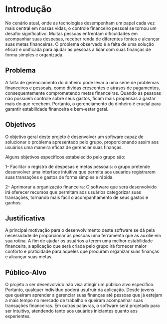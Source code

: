 # Introdução

No cenário atual, onde as tecnologias desempenham um papel cada vez mais central em nossas vidas, o controle financeiro pessoal se tornou um desafio significativo. Muitas pessoas enfrentam dificuldades em acompanhar suas despesas, receber renda de diferentes fontes e alcançar suas metas financeiras. O problema observado é a falta de uma solução eficaz e unificada para ajudar as pessoas a lidar com suas finanças de forma simples e organizada.

## Problema

A falta de gerenciamento do dinheiro pode levar a uma série de problemas financeiros e pessoais, como dívidas crescentes e atrasos de pagamentos, consequentemente comprometendo metas financeiras. Quando as pessoas não possuem controle sobre seus gastos, ficam mais propensas a gastar mais do que recebem. Portanto, o gerenciamento do dinheiro é crucial para garantir estabilidade financeira e bem-estar geral.

## Objetivos

O objetivo geral deste projeto é desenvolver um software capaz de solucionar o problema apresentado pelo grupo, proporcionando assim aos usuários uma maneira eficaz de gerenciar suas finanças.

Alguns objetivos específicos estabelecido pelo grupo são:

1- Facilitar o registro de despesas e metas pessoais: o grupo pretende desenvolver uma interface intuitiva que permita aos usuários registrarem suas transações e gastos de forma simples e rápida.

2- Aprimorar a organização financeira: O software que será desenvolvido irá oferecer recursos que permitam aos usuários categorizar suas transações, tornando mais fácil o acompanhamento de seus gastos e ganhos.  

## Justificativa

A principal motivação para o desenvolvimento deste software se dá pela necessidade de proporcionar às pessoas uma ferramenta que as auxilie em sua rotina. A fim de ajudar os usuários a terem uma melhor estabilidade financeira, a aplicação que será criada pelo grupo irá fornecer maior conforto e praticidade para aqueles que procuram organizar suas finanças e alcançar suas metas. 

## Público-Alvo

O projeto a ser desenvolvido não visa atingir um público alvo específico. Portanto, qualquer indivíduo poderá usufruir da aplicação. Desde jovens que queiram aprender a gerenciar suas finanças até pessoas que já estejam a mais tempo no mercado de trabalho e queiram acompanhar suas transações financeiras. Em outras palavras, o software será projetado para ser intuitivo, atendendo tanto aos usuários iniciantes quanto aos experientes.

